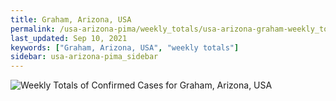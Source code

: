```yaml
---
title: Graham, Arizona, USA
permalink: /usa-arizona-pima/weekly_totals/usa-arizona-graham-weekly_totals.html
last_updated: Sep 10, 2021
keywords: ["Graham, Arizona, USA", "weekly totals"]
sidebar: usa-arizona-pima_sidebar
---
```


![Weekly Totals of Confirmed Cases for Graham, Arizona, USA](/covid_tracker/images/graphs/usa-arizona-graham-weekly_totals_graph.png)
